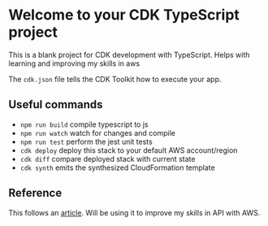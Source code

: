 # Welcome to your CDK TypeScript project

This is a blank project for CDK development with TypeScript. Helps with learning and improving my skills in aws

The `cdk.json` file tells the CDK Toolkit how to execute your app.

## Useful commands

* `npm run build`   compile typescript to js
* `npm run watch`   watch for changes and compile
* `npm run test`    perform the jest unit tests
* `cdk deploy`      deploy this stack to your default AWS account/region
* `cdk diff`        compare deployed stack with current state
* `cdk synth`       emits the synthesized CloudFormation template

## Reference 
This follows an [article](https://codersociety.com/blog/articles/lambda-api#defining-the-infrastructure-of-the-app). Will be using it to improve my skills in API with AWS.